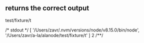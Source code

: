 ## returns the correct output
test/fixture/t

/* stdout */
[ '/Users/zavr/.nvm/versions/node/v8.15.0/bin/node',
  '/Users/zavr/a-la/alanode/test/fixture/t' ]
2
/**/